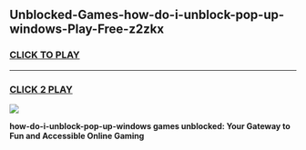 
## Unblocked-Games-how-do-i-unblock-pop-up-windows-Play-Free-z2zkx
<h3>
<a href="https://premium76.site?title=how-do-i-unblock-pop-up-windows&ref=10A">CLICK TO PLAY</a></h3>
<hr>

<h3>
<a href="https://premium76.site?title=how-do-i-unblock-pop-up-windows&ref=10A">CLICK 2 PLAY</a>
  
</h3>

<a href="https://premium76.site?title=how-do-i-unblock-pop-up-windows&ref=10A"><img src="https://clearcache.store/games.png"></a>


**how-do-i-unblock-pop-up-windows games unblocked: Your Gateway to Fun and Accessible Online Gaming**

